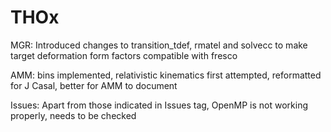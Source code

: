 # THOx

MGR: Introduced changes to transition_tdef, rmatel and solvecc to make target deformation form factors compatible with fresco

AMM: bins implemented, relativistic kinematics first attempted, reformatted for J Casal, better for AMM to document

Issues: Apart from those indicated in Issues tag, OpenMP is not working properly, needs to be checked
